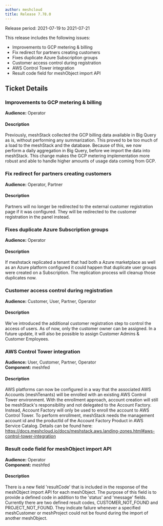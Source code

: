 ```yaml
---
author: meshcloud
title: Release 7.78.0
---
```


Release period: 2021-07-19 to 2021-07-21

This release includes the following issues:
* Improvements to GCP metering & billing
* Fix redirect for partners creating customers
* Fixes duplicate Azure Subscription groups
* Customer access control during registration
* AWS Control Tower integration
* Result code field for meshObject import API
<!--truncate-->

## Ticket Details
### Improvements to GCP metering & billing
**Audience:** Operator<br>

#### Description
Previously, meshStack collected the GCP billing data available in Big Query as is, without performing any summarization.
This proved to be too much of a load to the meshStack and the database. Because of this, we now perform a daily aggregation
in Big Query, before we import the data into meshStack.
This change makes the GCP metering implementation more robust and able to handle higher amounts of usage data coming
from GCP.

### Fix redirect for partners creating customers
**Audience:** Operator, Partner<br>

#### Description
Partners will no longer be redirected to the external customer registration page if it was configured. They will be redirected to the customer registration in the panel instead.

### Fixes duplicate Azure Subscription groups
**Audience:** Operator<br>

#### Description
If meshstack replicated a tenant that had both a Azure marketplace as well as an Azure 
platform configured it could happen that duplicate user groups were created on a Subscription. 
The replication process will cleanup those duplicates now.

### Customer access control during registration
**Audience:** Customer, User, Partner, Operator<br>

#### Description
We've introduced the additional customer registration step to control the access of users. As of now, only the customer owner can be assigned. In a future update, it will also be possible to assign Customer Admins & Customer Employees.

### AWS Control Tower integration
**Audience:** User, Customer, Partner, Operator<br>**Component:** meshfed


#### Description
AWS platforms can now be configured in a way that the associated AWS Accounts (meshTenants) will be
enrolled with an existing AWS Control Tower environment. With the enrollment approach, account creation
will still be meshStack's responsibility and not delegated to the Account Factory. Instead, Account Factory
will only be used to enroll the account to AWS Control Tower. To perform enrollment, meshStack needs the
management account id and the productId of the Account Factory Product in AWS Service Catalog.
Details can be found here:
https://docs.meshcloud.io/docs/meshstack.aws.landing-zones.html#aws-control-tower-integration

### Result code field for meshObject import API
**Audience:** Operator<br>**Component:** meshfed


#### Description
There is a new field 'resultCode' that is included in the response of the meshObject import API
for each meshObject. The purpose of this field is to provide a defined code in addition to the
'status' and 'message' fields. Currently there are two defined result codes, CUSTOMER_NOT_FOUND and
PROJECT_NOT_FOUND. They indicate failure whenever a specified meshCustomer or meshProject could not
be found during the import of another meshObject.

